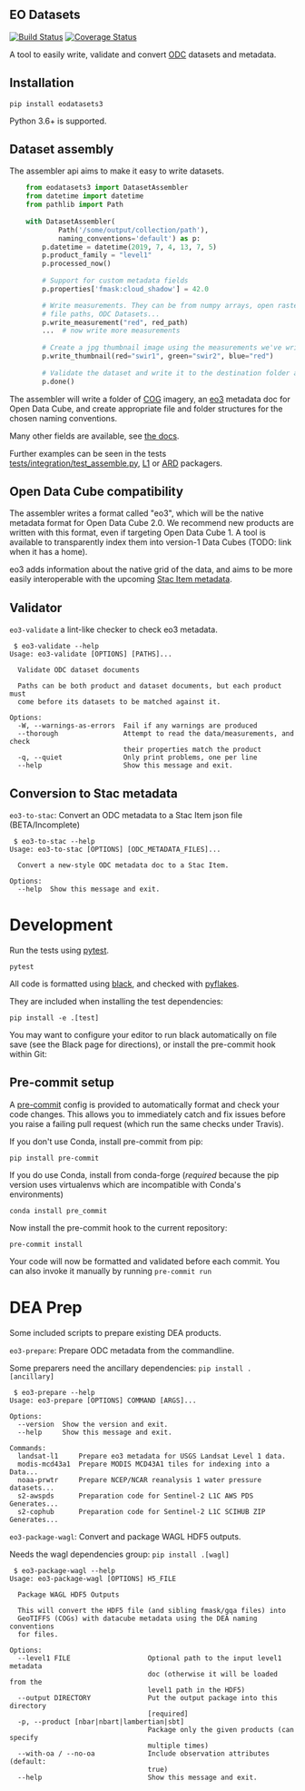 ## EO Datasets

[![Build Status](
https://travis-ci.org/GeoscienceAustralia/eo-datasets.svg?branch=eodatasets3
)](https://travis-ci.org/GeoscienceAustralia/eo-datasets)
[![Coverage Status](
https://coveralls.io/repos/GeoscienceAustralia/eo-datasets/badge.svg?branch=eodatasets3
)](https://coveralls.io/r/GeoscienceAustralia/eo-datasets?branch=eodatasets3)

A tool to easily write, validate and convert [ODC](https://github.com/opendatacube/datacube-core) 
datasets and metadata.


## Installation

    pip install eodatasets3

Python 3.6+ is supported.

## Dataset assembly

The assembler api aims to make it easy to write datasets.

```python
    from eodatasets3 import DatasetAssembler
    from datetime import datetime
    from pathlib import Path
    
    with DatasetAssembler(
            Path('/some/output/collection/path'), 
            naming_conventions='default') as p:
        p.datetime = datetime(2019, 7, 4, 13, 7, 5)
        p.product_family = "level1"
        p.processed_now()
        
        # Support for custom metadata fields
        p.properties['fmask:cloud_shadow'] = 42.0

        # Write measurements. They can be from numpy arrays, open rasterio datasets,
        # file paths, ODC Datasets...
        p.write_measurement("red", red_path)
        ...  # now write more measurements
        
        # Create a jpg thumbnail image using the measurements we've written
        p.write_thumbnail(red="swir1", green="swir2", blue="red")
        
        # Validate the dataset and write it to the destination folder atomically.
        p.done()
```

The assembler will write a folder of [COG](https://www.cogeo.org/) imagery, an [eo3](#open-data-cube-compatibility) 
metadata doc for Open Data Cube, and create appropriate file and folder structures for the chosen naming conventions. 

Many other fields are available, see [the docs](https://eodatasets.readthedocs.io/en/latest/).

Further examples can be seen in the tests [tests/integration/test_assemble.py](tests/integration/test_assemble.py),
[L1](eodatasets3/prepare/landsat_l1_prepare.py) or [ARD](eodatasets3/wagl.py) packagers.

## Open Data Cube compatibility

The assembler writes a format called "eo3", which will be the native metadata format for Open Data Cube
2.0. We recommend new products are written with this format, even if targeting Open Data Cube 1.
A tool is available to transparently index them into version-1 Data Cubes (TODO: link when it has a home).

eo3 adds information about the native grid of the data, and aims to be more easily interoperable 
with the upcoming [Stac Item metadata](https://github.com/radiantearth/stac-spec/tree/master/item-spec).

## Validator


`eo3-validate` a lint-like checker to check eo3 metadata.

     $ eo3-validate --help
    Usage: eo3-validate [OPTIONS] [PATHS]...
    
      Validate ODC dataset documents
    
      Paths can be both product and dataset documents, but each product must
      come before its datasets to be matched against it.
    
    Options:
      -W, --warnings-as-errors  Fail if any warnings are produced
      --thorough                Attempt to read the data/measurements, and check
                                their properties match the product
      -q, --quiet               Only print problems, one per line
      --help                    Show this message and exit.

## Conversion to Stac metadata

`eo3-to-stac`: Convert an ODC metadata to a Stac Item json file (BETA/Incomplete)

     $ eo3-to-stac --help
    Usage: eo3-to-stac [OPTIONS] [ODC_METADATA_FILES]...
    
      Convert a new-style ODC metadata doc to a Stac Item.
    
    Options:
      --help  Show this message and exit.


# Development

Run the tests using [pytest](http://pytest.org/).

    pytest

All code is formatted using [black](https://github.com/ambv/black), and checked
with [pyflakes](https://github.com/PyCQA/pyflakes).

They are included when installing the test dependencies:

    pip install -e .[test]

You may want to configure your editor to run black automatically on file save
(see the Black page for directions), or install the pre-commit hook within Git:

## Pre-commit setup

A [pre-commit](https://pre-commit.com/) config is provided to automatically format
and check your code changes. This allows you to immediately catch and fix
issues before you raise a failing pull request (which run the same checks under
Travis).

If you don't use Conda, install pre-commit from pip:

    pip install pre-commit

If you do use Conda, install from conda-forge (*required* because the pip
version uses virtualenvs which are incompatible with Conda's environments)

    conda install pre_commit

Now install the pre-commit hook to the current repository:

    pre-commit install

Your code will now be formatted and validated before each commit. You can also
invoke it manually by running `pre-commit run`


# DEA Prep

Some included scripts to prepare existing DEA products.

`eo3-prepare`: Prepare ODC metadata from the commandline.

Some preparers need the ancillary dependencies: `pip install .[ancillary]`

     $ eo3-prepare --help
    Usage: eo3-prepare [OPTIONS] COMMAND [ARGS]...
    
    Options:
      --version  Show the version and exit.
      --help     Show this message and exit.
    
    Commands:
      landsat-l1     Prepare eo3 metadata for USGS Landsat Level 1 data.
      modis-mcd43a1  Prepare MODIS MCD43A1 tiles for indexing into a Data...
      noaa-prwtr     Prepare NCEP/NCAR reanalysis 1 water pressure datasets...
      s2-awspds      Preparation code for Sentinel-2 L1C AWS PDS Generates...
      s2-cophub      Preparation code for Sentinel-2 L1C SCIHUB ZIP Generates...

`eo3-package-wagl`: Convert and package WAGL HDF5 outputs.

 Needs the wagl dependencies group: `pip install .[wagl]`
     
     $ eo3-package-wagl --help
    Usage: eo3-package-wagl [OPTIONS] H5_FILE
    
      Package WAGL HDF5 Outputs
    
      This will convert the HDF5 file (and sibling fmask/gqa files) into
      GeoTIFFS (COGs) with datacube metadata using the DEA naming conventions
      for files.
    
    Options:
      --level1 FILE                   Optional path to the input level1 metadata
                                      doc (otherwise it will be loaded from the
                                      level1 path in the HDF5)
      --output DIRECTORY              Put the output package into this directory
                                      [required]
      -p, --product [nbar|nbart|lambertian|sbt]
                                      Package only the given products (can specify
                                      multiple times)
      --with-oa / --no-oa             Include observation attributes (default:
                                      true)
      --help                          Show this message and exit.
